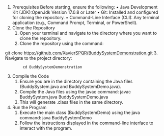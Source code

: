 1. Prerequisites
Before starting, ensure the following:
    • Java Development Kit (JDK):OpenJdk Version  17.0.8 or Later
    • Git: Installed and configured for cloning the repository.
    • Command-Line Interface (CLI): Any terminal application (e.g., Command Prompt, Terminal, or PowerShell).
2. Clone the Repository
    1. Open your terminal and navigate to the directory where you want to clone the repository.
    2. Clone the repository using the command:

git clone https://github.com/XavierSPQR/BuddySystemDemonstration.git
    3. Navigate to the project directory:

            cd BuddySystemDemonstration
3. Compile the Code
    1. Ensure you are in the directory containing the Java files (BuddySystem.java and BuddySystemDemo.java).
    2. Compile the Java files using the javac command:
javac BuddySystem.java BuddySystemDemo.java
    3. This will generate .class files in the same directory.
4. Run the Program
    1. Execute the main class (BuddySystemDemo) using the java command:
java BuddySystemDemo
    2. Follow the instructions displayed in the command-line interface to interact with the program.
